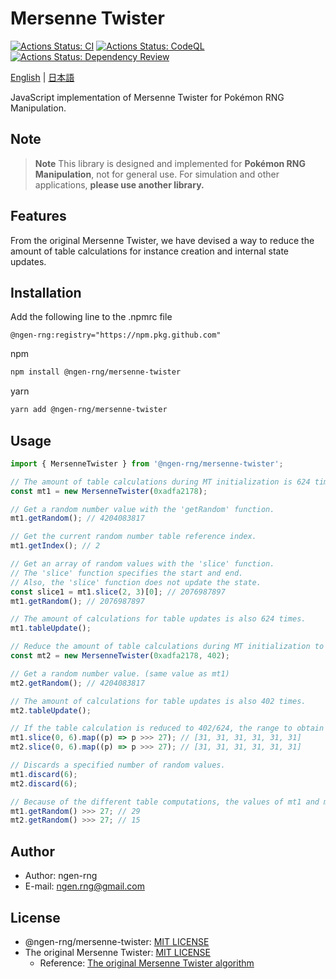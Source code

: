 # Mersenne Twister

[![Actions Status: CI](https://github.com/ngen-rng/mersenne-twister/workflows/CI/badge.svg)](https://github.com/ngen-rng/mersenne-twister/actions?query=workflow%3A"CI")
[![Actions Status: CodeQL](https://github.com/ngen-rng/mersenne-twister/workflows/CodeQL/badge.svg)](https://github.com/ngen-rng/mersenne-twister/actions?query=workflow%3A"CodeQL")
[![Actions Status: Dependency Review](https://github.com/ngen-rng/mersenne-twister/workflows/Dependency%20Review/badge.svg)](https://github.com/ngen-rng/mersenne-twister/actions?query=workflow%3A"Dependency+Review")

[English](./README.md) | [日本語](./README.ja.md)

JavaScript implementation of Mersenne Twister for Pokémon RNG Manipulation.

## Note

> **Note**
> This library is designed and implemented for **Pokémon RNG Manipulation**, not for general use.
> For simulation and other applications, **please use another library.**

## Features

From the original Mersenne Twister, we have devised a way to reduce the amount of table calculations for instance creation and internal state updates.

## Installation

Add the following line to the .npmrc file

```npmrc
@ngen-rng:registry="https://npm.pkg.github.com"
```

npm

```sh
npm install @ngen-rng/mersenne-twister
```

yarn

```sh
yarn add @ngen-rng/mersenne-twister
```

## Usage

```js
import { MersenneTwister } from '@ngen-rng/mersenne-twister';

// The amount of table calculations during MT initialization is 624 times.
const mt1 = new MersenneTwister(0xadfa2178);

// Get a random number value with the 'getRandom' function.
mt1.getRandom(); // 4204083817

// Get the current random number table reference index.
mt1.getIndex(); // 2

// Get an array of random values with the 'slice' function.
// The 'slice' function specifies the start and end.
// Also, the 'slice' function does not update the state.
const slice1 = mt1.slice(2, 3)[0]; // 2076987897
mt1.getRandom(); // 2076987897

// The amount of calculations for table updates is also 624 times.
mt1.tableUpdate();

// Reduce the amount of table calculations during MT initialization to 402 times.
const mt2 = new MersenneTwister(0xadfa2178, 402);

// Get a random number value. (same value as mt1)
mt2.getRandom(); // 4204083817

// The amount of calculations for table updates is also 402 times.
mt2.tableUpdate();

// If the table calculation is reduced to 402/624, the range to obtain the same value is 0 to 5.
mt1.slice(0, 6).map((p) => p >>> 27); // [31, 31, 31, 31, 31, 31]
mt2.slice(0, 6).map((p) => p >>> 27); // [31, 31, 31, 31, 31, 31]

// Discards a specified number of random values.
mt1.discard(6);
mt2.discard(6);

// Because of the different table computations, the values of mt1 and mt2 will not necessarily be the same.
mt1.getRandom() >>> 27; // 29
mt2.getRandom() >>> 27; // 15
```

## Author

- Author: ngen-rng
- E-mail: <ngen.rng@gmail.com>

## License

- @ngen-rng/mersenne-twister: [MIT LICENSE](./LICENSE)
- The original Mersenne Twister: [MIT LICENSE](./LICENSE_MT)
  - Reference: [The original Mersenne Twister algorithm](http://www.math.sci.hiroshima-u.ac.jp/m-mat/MT/emt.html 'Mersenne Twister Home Page')
